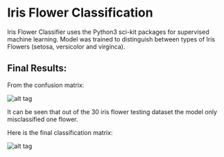 # Iris Flower Classification
Iris Flower Classifier uses the Python3 sci-kit packages for supervised machine learning. Model was trained to distinguish between types of Iris Flowers (setosa, versicolor and virginca). 

## Final Results:
 
From the confusion matrix:

![alt tag](https://snag.gy/Io8YcJ.jpg)

It can be seen that out of the 30 iris flower testing dataset the model only misclassified one flower. 

Here is the final classification matrix:

![alt tag](https://snag.gy/ixWMaB.jpg)


